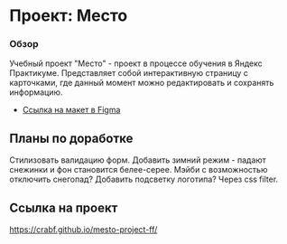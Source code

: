 # Проект: Место

### Обзор

Учебный проект "Место" - проект в процессе обучения в Яндекс Практикумe. Представляет собой интерактивную страницу с карточками, где данный момент можно редактировать и сохранять информацию.


* [Ссылка на макет в Figma](https://www.figma.com/file/2cn9N9jSkmxD84oJik7xL7/JavaScript.-Sprint-4?type=design&node-id=28212-2&t=eaYCCeVhTihzuZUT-0)

## Планы по доработке

Стилизовать валидацию форм.
Добавить зимний режим - падают снежинки и фон становится белее-серее. Мэйби с возможностью отключить снегопад?
Добавить подсветку логотипа? Через css filter.

## Ссылка на проект
https://crabf.github.io/mesto-project-ff/

